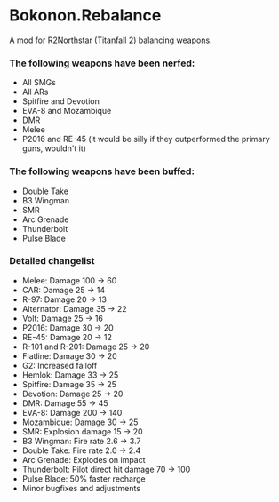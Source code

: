 # Bokonon.Rebalance
A mod for R2Northstar (Titanfall 2) balancing weapons.

### The following weapons have been nerfed:

- All SMGs<br>
- All ARs<br>
- Spitfire and Devotion<br>
- EVA-8 and Mozambique<br>
- DMR<br>
- Melee<br>
- P2016 and RE-45 (it would be silly if they outperformed the primary guns, wouldn't it)<br>

### The following weapons have been buffed:
- Double Take<br>
- B3 Wingman<br>
- SMR<br>
- Arc Grenade<br>
- Thunderbolt<br>
- Pulse Blade<br>

### Detailed changelist

- Melee: Damage 100 -> 60
- CAR: Damage 25 -> 14
- R-97: Damage 20 -> 13
- Alternator: Damage 35 -> 22
- Volt: Damage 25 -> 16
- P2016: Damage 30 -> 20
- RE-45: Damage 20 -> 12
- R-101 and R-201: Damage 25 -> 20
- Flatline: Damage 30 -> 20
- G2: Increased falloff
- Hemlok: Damage 33 -> 25
- Spitfire: Damage 35 -> 25
- Devotion: Damage 25 -> 20
- DMR: Damage 55 -> 45
- EVA-8: Damage 200 -> 140
- Mozambique: Damage 30 -> 25
- SMR: Explosion damage 15 -> 20
- B3 Wingman: Fire rate 2.6 -> 3.7
- Double Take: Fire rate 2.0 -> 2.4
- Arc Grenade: Explodes on impact
- Thunderbolt: Pilot direct hit damage 70 -> 100
- Pulse Blade: 50% faster recharge
- Minor bugfixes and adjustments
